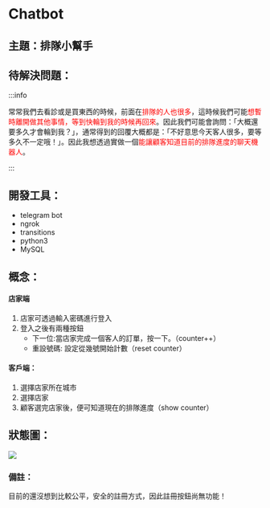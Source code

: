 # Chatbot

## 主題：排隊小幫手

## 待解決問題：
:::info

常常我們去看診或是買東西的時候，前面在<font color=red>排隊的人也很多</font>，這時候我們可能<font color=red>想暫時離開做其他事情，等到快輪到我的時候再回來</font>。因此我們可能會詢問：「大概還要多久才會輪到我？」，通常得到的回覆大概都是：「不好意思今天客人很多，要等多久不一定哦！」。因此我想透過實做一個<font color=red>能讓顧客知道目前的排隊進度的聊天機器人</font>。

:::

## 開發工具：
* telegram bot
* ngrok
* transitions
* python3
* MySQL

## 概念：
#### 店家端
1. 店家可透過輸入密碼進行登入
2. 登入之後有兩種按鈕
    - 下一位:當店家完成一個客人的訂單，按一下。（counter++）
    - 重設號碼: 設定從幾號開始計數（reset counter）
#### 客戶端：
1. 選擇店家所在城市
2. 選擇店家
3. 顧客選完店家後，便可知道現在的排隊進度（show counter）
 
## 狀態圖：
![](https://i.imgur.com/2doLpAn.png)

### 備註：
目前的還沒想到比較公平，安全的註冊方式，因此註冊按鈕尚無功能！

